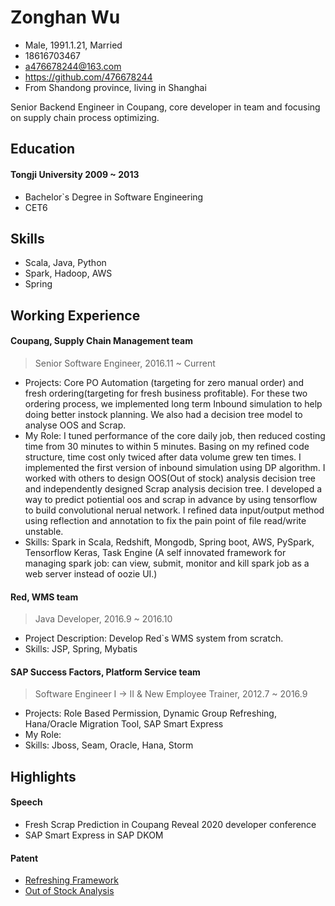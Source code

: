<!-- The (first) h1 will be used as the <title> of the HTML page -->
# Zonghan Wu

<!-- The unordered list immediately after the h1 will be formatted on a single
line. It is intended to be used for contact details -->

- Male, 1991.1.21, Married
- 18616703467
- <a476678244@163.com>
- <https://github.com/476678244>
- From Shandong province, living in Shanghai

Senior Backend Engineer in Coupang, core developer in team and focusing on supply chain process optimizing.

## Education
         
#### <span>Tongji University</span> <span>2009 ~ 2013</span>
- Bachelor`s Degree in Software Engineering
- CET6

## Skills

- Scala, Java, Python
- Spark, Hadoop, AWS
- Spring

## Working Experience

#### Coupang, Supply Chain Management team
> Senior Software Engineer, 2016.11 ~ Current
- Projects: Core PO Automation (targeting for zero manual order) and fresh ordering(targeting for fresh business profitable). For these two ordering process, we implemented long term Inbound simulation to help doing better instock planning. We also had a decision tree model to analyse OOS and Scrap.
- My Role: I tuned performance of the core daily job, then reduced costing time from 30 minutes to within 5 minutes.  Basing on my refined code structure, time cost only twiced after data volume grew ten times.  I implemented the first version of inbound simulation using DP algorithm.  I worked with others to design OOS(Out of stock) analysis decision tree and independently designed Scrap analysis decision tree.  I developed a way to predict potiential oos and scrap in advance by using tensorflow to build convolutional nerual network.  I refined data input/output method using reflection and annotation to fix the pain point of file read/write unstable. 
- Skills: Spark in Scala, Redshift, Mongodb, Spring boot, AWS, PySpark, Tensorflow Keras, Task Engine (A self innovated framework for managing spark job: can view, submit, monitor and kill spark job as a web server instead of oozie UI.)

#### Red, WMS team 
> Java Developer, 2016.9 ~ 2016.10
- Project Description: Develop Red`s WMS system from scratch.
- Skills: JSP, Spring, Mybatis


#### SAP Success Factors, Platform Service team 
> Software Engineer I -> II & New Employee Trainer, 2012.7 ~ 2016.9
- Projects: Role Based Permission, Dynamic Group Refreshing, Hana/Oracle Migration Tool, SAP Smart Express
- My Role:
- Skills: Jboss, Seam, Oracle, Hana, Storm

## Highlights
#### Speech
- Fresh Scrap Prediction in Coupang Reveal 2020 developer conference
- SAP Smart Express in SAP DKOM

#### Patent
- [Refreshing Framework](https://patft.uspto.gov/netacgi/nph-Parser?Sect1=PTO2&Sect2=HITOFF&p=1&u=%2Fnetahtml%2FPTO%2Fsearch-bool.html&r=2&f=G&l=50&co1=AND&d=PTXT&s1=%22Wu%3B+Zonghan%22&OS=%22Wu;+Zonghan%22&RS=%22Wu;+Zonghan%22)
- [Out of Stock Analysis](https://patft.uspto.gov/netacgi/nph-Parser?Sect1=PTO2&Sect2=HITOFF&p=1&u=%2Fnetahtml%2FPTO%2Fsearch-bool.html&r=1&f=G&l=50&co1=AND&d=PTXT&s1=%22Wu%3B+Zonghan%22&OS=%22Wu;+Zonghan%22&RS=%22Wu;+Zonghan%22)

